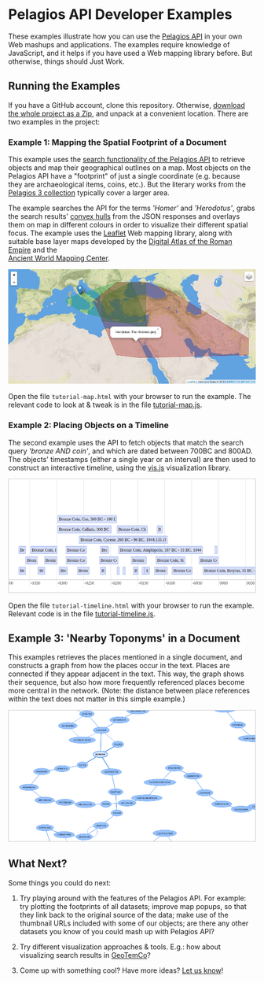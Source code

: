 # Pelagios API Developer Examples

These examples illustrate how you can use the [Pelagios API](http://github.com/pelagios/pelagios-api-v3) 
in your own Web mashups and applications. The examples require knowledge of JavaScript, and it helps if you 
have used a Web mapping library before. But otherwise, things should Just Work.

## Running the Examples

If you have a GitHub account, clone this repository. Otherwise, 
[download the whole project as a Zip](https://github.com/pelagios/pelagios-api-tutorial/archive/master.zip),
and unpack at a convenient location. There are two examples in the project:

### Example 1: Mapping the Spatial Footprint of a Document

This example uses the [search functionality of the Pelagios API](https://github.com/pelagios/pelagios-api-v3/blob/master/README.md#searching-the-api)
to retrieve objects and map their geographical outlines on a map. Most objects on the Pelagios API have a "footprint" of just a single coordinate
(e.g. because they are archaeological items, coins, etc.). But the literary works from the [Pelagios 3 collection](http://pelagios.org/api-v3/pages/datasets/2a10228dff4c608b91a953efff8dafb3f5c433035b3f31e687eec0297d799824)
typically cover a larger area.

The example searches the API for the terms _'Homer'_ and _'Herodotus'_, grabs the search results' [convex hulls](http://en.wikipedia.org/wiki/Convex_hull)
from the JSON responses and overlays them on map in different colours in order to visualize their different spatial focus. The
example uses the [Leaflet](http://leafletjs.com) Web mapping library, along with suitable base layer maps developed by the
[Digital Atlas of the Roman Empire](http://imperium.ahlfeldt.se/) and the  
[Ancient World Mapping Center](http://awmc.unc.edu/wordpress/tiles/map-tile-information).

![Screenshot: Map](screenshots/screenshot-tutorial-map.jpg)

Open the file ``tutorial-map.html`` with your browser to run the example. The relevant code to look at & tweak
is in the file [tutorial-map.js](tutorial-map.js).

### Example 2: Placing Objects on a Timeline

The second example uses the API to fetch objects that match the search query _'bronze AND coin'_, and which are dated
between 700BC and 800AD. The objects' timestamps (either a single year or an interval) are then used to 
construct an interactive timeline, using the [vis.js](http://visjs.org/) visualization library.

![Screenshot: Timeline](screenshots/screenshot-tutorial-timeline.png)

Open the file ``tutorial-timeline.html`` with your browser to run the example. Relevant code is 
in the file [tutorial-timeline.js](tutorial-timeline.js).

## Example 3: 'Nearby Toponyms' in a Document

This examples retrieves the places mentioned in a single document, and constructs a graph from how the places
occur in the text. Places are connected if they appear adjacent in the text. This way, the graph shows their
sequence, but also how more frequently referenced places become more central in the network. (Note: the distance
between place references within the text does not matter in this simple example.)

![Screenshot: Network](screenshots/screenshot-tutorial-network.png)

## What Next?

Some things you could do next:

1. Try playing around with the features of the Pelagios API. For example: try plotting the footprints 
of all datasets; improve map popups, so that they link back to the original source of the data; make use 
of the thumbnail URLs included with some of our objects; are there any other datasets you know of you
could mash up with Pelagios API?

2. Try different visualization approaches & tools. E.g.: how about visualizing search results in 
[GeoTemCo](https://github.com/stjaenicke/GeoTemCo)?

3. Come up with something cool? Have more ideas? [Let us know](http://twitter.com/pelagiosproject)!
